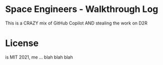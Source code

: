 Space Engineers - Walkthrough Log
=================================
This is a CRAZY mix of GitHub Copilot AND stealing the work on D2R

License
=======
is MIT 2021, me ... blah blah blah
